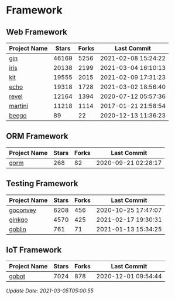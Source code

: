 # Framework

## Web Framework
| Project Name | Stars | Forks | Last Commit |
| ------------ | ----- | ----- | ----------- |
| [gin](https://github.com/gin-gonic/gin) | 46169 | 5256 | 2021-02-08 15:24:22 |
| [iris](https://github.com/kataras/iris) | 20138 | 2199 | 2021-03-04 16:10:13 |
| [kit](https://github.com/go-kit/kit) | 19555 | 2015 | 2021-02-09 17:31:23 |
| [echo](https://github.com/labstack/echo) | 19318 | 1728 | 2021-03-02 18:56:40 |
| [revel](https://github.com/revel/revel) | 12164 | 1394 | 2020-07-12 05:57:36 |
| [martini](https://github.com/go-martini/martini) | 11218 | 1114 | 2017-01-21 21:58:54 |
| [beego](https://github.com/astaxie/beego) | 89 | 22 | 2020-12-13 11:36:23 |

## ORM Framework
| Project Name | Stars | Forks | Last Commit |
| ------------ | ----- | ----- | ----------- |
| [gorm](https://github.com/jinzhu/gorm) | 268 | 82 | 2020-09-21 02:28:17 |

## Testing Framework
| Project Name | Stars | Forks | Last Commit |
| ------------ | ----- | ----- | ----------- |
| [goconvey](https://github.com/smartystreets/goconvey) | 6208 | 456 | 2020-10-25 17:47:07 |
| [ginkgo](https://github.com/onsi/ginkgo) | 4570 | 425 | 2021-02-17 19:30:31 |
| [goblin](https://github.com/franela/goblin) | 761 | 71 | 2021-01-13 15:34:25 |

## IoT Framework
| Project Name | Stars | Forks | Last Commit |
| ------------ | ----- | ----- | ----------- |
| [gobot](https://github.com/hybridgroup/gobot) | 7024 | 878 | 2020-12-01 09:54:44 |

*Update Date: 2021-03-05T05:00:55*